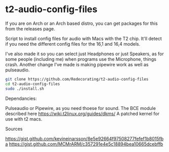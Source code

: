 # t2-audio-config-files

If you are on Arch or an Arch based distro, you can get packages for this from the releases page.

Script to install config files for audio with Macs with the T2 chip. It'll detect if you need the different config files for the 16,1 and 16,4 models.

I've also made it so you can select just Headphones or just Speakers, as for some people (including me) when programs use the Microphone, things crash. Another change I've made is making pipewire work as well as pulseaudio.

```sh
git clone https://github.com/Redecorating/t2-audio-config-files
cd t2-audio-config-files
sudo ./install.sh
```

Dependancies:

Pulseaudio or Pipewire, as you need thoese for sound.
The BCE module described here https://wiki.t2linux.org/guides/dkms/
A patched kernel for use with t2 macs.


Sources

https://gist.github.com/kevineinarsson/8e5e92664f97508277fefef1b8015fba
https://gist.github.com/MCMrARM/c357291e4e5c18894bea10665dcebffb

